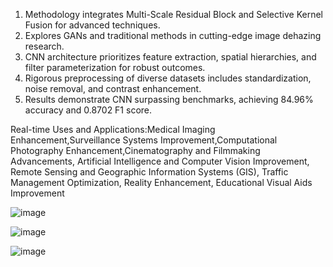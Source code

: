 1. Methodology integrates Multi-Scale Residual Block and Selective Kernel Fusion for advanced techniques.
2. Explores GANs and traditional methods in cutting-edge image dehazing research.
3. CNN architecture prioritizes feature extraction, spatial hierarchies, and filter parameterization for robust outcomes.
4. Rigorous preprocessing of diverse datasets includes standardization, noise removal, and contrast enhancement.
5. Results demonstrate CNN surpassing benchmarks, achieving 84.96% accuracy and 0.8702 F1 score.
  
Real-time Uses and Applications:Medical Imaging Enhancement,Surveillance Systems Improvement,Computational Photography Enhancement,Cinematography and Filmmaking Advancements, Artificial Intelligence and Computer Vision 
  Improvement, Remote Sensing and Geographic Information Systems (GIS), Traffic Management Optimization, Reality Enhancement, Educational Visual Aids Improvement

![image](https://github.com/pediredlaSuman/Image-Enhancement-Using-CNN-s-/assets/141764451/23e246a3-0ec3-43e8-9ffd-4bbc51c8551e)

![image](https://github.com/pediredlaSuman/Image-Enhancement-Using-CNN-s-/assets/141764451/cf34ac2e-da38-4ee8-b487-df9f9f5b44e5)

![image](https://github.com/pediredlaSuman/Image-Enhancement-Using-CNN-s-/assets/141764451/cea3f769-6c58-4c03-9360-39df51581b62)



